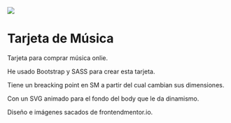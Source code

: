 ![](music-card.gif)
# Tarjeta de Música
Tarjeta para comprar música onlie. 

He usado Bootstrap y SASS para crear esta tarjeta. 

Tiene un breacking point en SM a partir del cual cambian sus dimensiones. 

Con un SVG animado para el fondo del body que le da dinamismo. 

Diseño e imágenes sacados de frontendmentor.io.

